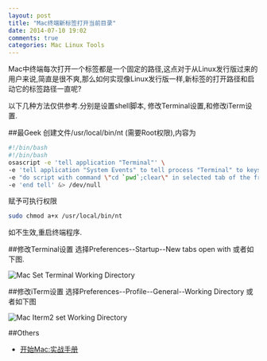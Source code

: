 ```yaml
---
layout: post
title: "Mac终端新标签打开当前目录"
date: 2014-07-10 19:02
comments: true
categories: Mac Linux Tools
---
```

Mac中终端每次打开一个标签都是一个固定的路径,这点对于从Linux发行版过来的用户来说,简直是很不爽,那么如何实现像Linux发行版一样,新标签的打开路径和启动它的标签路径一直呢?

以下几种方法仅供参考.分别是设置shell脚本, 修改Terminal设置,和修改iTerm设置.
<!--more-->

##最Geek
创建文件/usr/local/bin/nt (需要Root权限),内容为 
```bash
#!/bin/bash
#!/bin/bash
osascript -e 'tell application "Terminal"' \
-e 'tell application "System Events" to tell process "Terminal" to keystroke "t" using command down' \
-e "do script with command \"cd `pwd`;clear\" in selected tab of the front window" \
-e 'end tell' &> /dev/null
```
赋予可执行权限
```bash
sudo chmod a+x /usr/local/bin/nt
```
如不生效,重启终端程序.

##修改Terminal设置
选择Preferences--Startup--New tabs open with 或者如下图.

![Mac Set Terminal Working Directory](https://asset.droidyue.com/broken_images_2014/terminal_new_tab_current_path.png)

##修改iTerm设置
选择Preferences--Profile--General--Working Directory 或者如下图

![Mac Iterm2 set Working Directory](https://asset.droidyue.com/broken_images_2014/iterm_newtab_current_path.png)

##Others
  * <a href="http://www.amazon.cn/gp/product/B004BR2OW0/ref=as_li_tf_tl?ie=UTF8&camp=536&creative=3200&creativeASIN=B004BR2OW0&linkCode=as2&tag=droidyue-23">开始Mac:实战手册</a><img src="http://ir-cn.amazon-adsystem.com/e/ir?t=droidyue-23&l=as2&o=28&a=B004BR2OW0" width="1" height="1" border="0" alt="" style="border:none !important; margin:0px !important;" />

